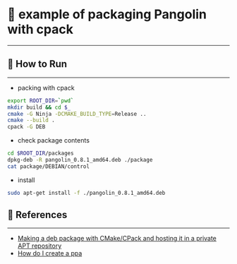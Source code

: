# 📝 example of packaging Pangolin with cpack
***

## :running: How to Run ##
***

- packing with cpack

```bash
export ROOT_DIR=`pwd`
mkdir build && cd $_
cmake -G Ninja -DCMAKE_BUILD_TYPE=Release ..
cmake --build .
cpack -G DEB
```

- check package contents

```bash
cd $ROOT_DIR/packages
dpkg-deb -R pangolin_0.8.1_amd64.deb ./package
cat package/DEBIAN/control
```

- install

```bash
sudo apt-get install -f ./pangolin_0.8.1_amd64.deb
```

## :gem: References ##
***

- [Making a deb package with CMake/CPack and hosting it in a private APT repository](https://decovar.dev/blog/2021/09/23/cmake-cpack-package-deb-apt/)
- [How do I create a ppa ](https://askubuntu.com/questions/71510/how-do-i-create-a-ppa)
